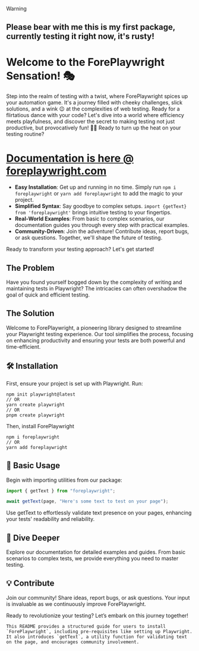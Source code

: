 > [!WARNING]
>
> ## Please bear with me this is my first package, currently testing it right now, it's rusty!

# Welcome to the ForePlaywright Sensation! 🎭

Step into the realm of testing with a twist, where ForePlaywright spices up your automation game. It's a journey filled with cheeky challenges, slick solutions, and a wink 😉 at the complexities of web testing. Ready for a flirtatious dance with your code? Let's dive into a world where efficiency meets playfulness, and discover the secret to making testing not just productive, but provocatively fun! 🍑💋 Ready to turn up the heat on your testing routine?

# [Documentation is here @ foreplaywright.com](foreplaywright.com)

- **Easy Installation**: Get up and running in no time. Simply run `npm i foreplaywright` or `yarn add foreplaywright` to add the magic to your project.
- **Simplified Syntax**: Say goodbye to complex setups. `import {getText} from 'foreplaywright'` brings intuitive testing to your fingertips.
- **Real-World Examples**: From basic to complex scenarios, our documentation guides you through every step with practical examples.
- **Community-Driven**: Join the adventure! Contribute ideas, report bugs, or ask questions. Together, we'll shape the future of testing.

Ready to transform your testing approach? Let's get started!

## The Problem

Have you found yourself bogged down by the complexity of writing and maintaining tests in Playwright? The intricacies can often overshadow the goal of quick and efficient testing.

## The Solution

Welcome to ForePlaywright, a pioneering library designed to streamline your Playwright testing experience. Our tool simplifies the process, focusing on enhancing productivity and ensuring your tests are both powerful and time-efficient.

## 🛠 Installation

First, ensure your project is set up with Playwright. Run:

```
npm init playwright@latest
// OR
yarn create playwright
// OR
pnpm create playwright

```

Then, install ForePlaywright

```
npm i foreplaywright
// OR
yarn add foreplaywright
```

## 🌟 Basic Usage

Begin with importing utilities from our package:

```js
import { getText } from "foreplaywright";

await getText(page, "Here's some text to test on your page");
```

Use getText to effortlessly validate text presence on your pages, enhancing your tests' readability and reliability.

## 📘 Dive Deeper

Explore our documentation for detailed examples and guides. From basic scenarios to complex tests, we provide everything you need to master testing.

## 💡 Contribute

Join our community! Share ideas, report bugs, or ask questions. Your input is invaluable as we continuously improve ForePlaywright.

Ready to revolutionize your testing? Let’s embark on this journey together!

```
This README provides a structured guide for users to install `ForePlaywright`, including pre-requisites like setting up Playwright. It also introduces `getText`, a utility function for validating text on the page, and encourages community involvement.
```
